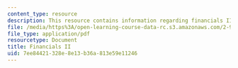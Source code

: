```yaml
---
content_type: resource
description: This resource contains information regarding financials II.
file: /media/https%3A/open-learning-course-data-rc.s3.amazonaws.com/2-96-management-in-engineering-fall-2012/7ee84421328e8e13b36a813e59e11246_MIT2_96F12_lec05.pdf
file_type: application/pdf
resourcetype: Document
title: Financials II
uid: 7ee84421-328e-8e13-b36a-813e59e11246
---
```

